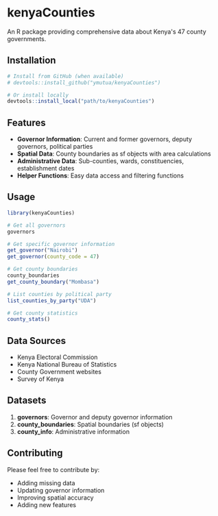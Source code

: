 # kenyaCounties

An R package providing comprehensive data about Kenya's 47 county governments.

## Installation

```r
# Install from GitHub (when available)
# devtools::install_github("ymutua/kenyaCounties")

# Or install locally
devtools::install_local("path/to/kenyaCounties")
```

## Features

- **Governor Information**: Current and former governors, deputy governors, political parties
- **Spatial Data**: County boundaries as sf objects with area calculations
- **Administrative Data**: Sub-counties, wards, constituencies, establishment dates
- **Helper Functions**: Easy data access and filtering functions

## Usage

```r
library(kenyaCounties)

# Get all governors
governors

# Get specific governor information
get_governor("Nairobi")
get_governor(county_code = 47)

# Get county boundaries
county_boundaries
get_county_boundary("Mombasa")

# List counties by political party
list_counties_by_party("UDA")

# Get county statistics
county_stats()
```

## Data Sources

- Kenya Electoral Commission
- Kenya National Bureau of Statistics
- County Government websites
- Survey of Kenya

## Datasets

1. **governors**: Governor and deputy governor information
2. **county_boundaries**: Spatial boundaries (sf objects)
3. **county_info**: Administrative information

## Contributing

Please feel free to contribute by:
- Adding missing data
- Updating governor information
- Improving spatial accuracy
- Adding new features
